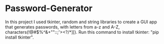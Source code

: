 # Password-Generator

In this project I used tkinter, random and string libraries to create a GUI app that generates passwords, with letters from a-z and A-Z, characters(!@#$%^&+""::;'><?/\*][).
Run this command to install tkinter: "pip install tkinter".

